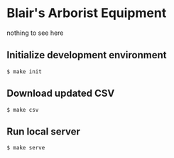# Blair's Arborist Equipment

nothing to see here


## Initialize development environment

`$ make init`


## Download updated CSV

`$ make csv`


## Run local server

`$ make serve`
